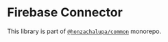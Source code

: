 # Firebase Connector

This library is part of [`@honzachalupa/common`](https://github.com/honzachalupa/common) monorepo.
